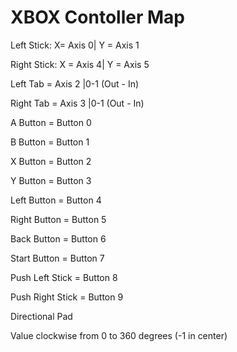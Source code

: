 # XBOX Contoller Map

Left Stick: X= Axis 0| Y = Axis 1

Right Stick: X = Axis 4| Y = Axis 5

Left Tab = Axis 2 |0-1 (Out - In)

Right Tab = Axis 3 |0-1 (Out - In)

A Button = Button 0

B Button = Button 1

X Button = Button 2

Y Button = Button 3

Left Button = Button 4

Right Button = Button 5

Back Button = Button 6

Start Button = Button 7

Push Left Stick = Button 8

Push Right Stick = Button 9

Directional Pad

Value clockwise from 0 to 360 degrees (-1 in center)
